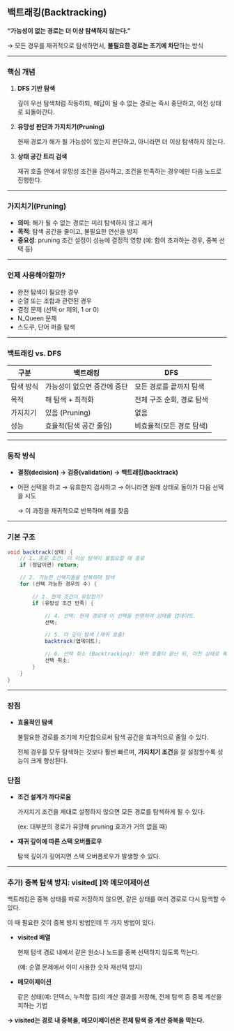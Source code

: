 ## 백트래킹(Backtracking)

**“가능성이 없는 경로는 더 이상 탐색하지 않는다.”** 

→ 모든 경우를 재귀적으로 탐색하면서, **불필요한 경로는 조기에 차단**하는 방식

---

### 핵심 개념

1. **DFS 기반 탐색**
    
    깊이 우선 탐색처럼 작동하되, 해답이 될 수 없는 경로는 즉시 중단하고, 이전 상태로 되돌아간다.
    
2. **유망성 판단과 가지치기(Pruning)**
    
    현재 경로가 해가 될 가능성이 있는지 판단하고, 아니라면 더 이상 탐색하지 않는다.
    
3. **상태 공간 트리 검색**
    
    재귀 호출 안에서 유망성 조건을 검사하고, 조건을 만족하는 경우에만 다음 노드로 진행한다.
    

---

### 가지치기(Pruning)

- **의미**: 해가 될 수 없는 경로는 미리 탐색하지 않고 제거
- **목적**: 탐색 공간을 줄이고, 불필요한 연산을 방지
- **중요성**: pruning 조건 설정이 성능에 결정적 영향
(예: 합이 초과하는 경우, 중복 선택 등)

---

### **언제 사용해야할까?**

- 완전 탐색이 필요한 경우
- 순열 또는 조합과 관련된 경우
- 결정 문제 (선택 or 제외, 1 or 0)
- N_Queen 문제
- 스도쿠, 단어 퍼즐 탐색

---

### 백트래킹 vs. DFS

| 구분 | 백트래킹 | DFS |
| --- | --- | --- |
| 탐색 방식 | 가능성이 없으면 중간에 중단 | 모든 경로를 끝까지 탐색 |
| 목적 | 해 탐색 + 최적화 | 전체 구조 순회, 경로 탐색 |
| 가지치기 | 있음 (Pruning) | 없음 |
| 성능 | 효율적(탐색 공간 줄임) | 비효율적(모든 경로 탐색) |

---

### 동작 방식

- **결정(decision) → 검증(validation) → 백트래킹(backtrack)**
- 어떤 선택을 하고 → 유효한지 검사하고 → 아니라면 원래 상태로 돌아가 다음 선택을 시도

  →  이 과정을 재귀적으로 반복하며 해를 찾음 

---

### 기본 구조

```java
void backtrack(상태) {
    // 1. 종료 조건: 더 이상 탐색이 불필요할 때 종료
    if (정답이면) return;

    // 2. 가능한 선택지들을 반복하며 탐색
    for (선택 가능한 경우의 수) {

        // 3. 현재 조건이 유망한가?
        if (유망성 조건 만족) {

            // 4. 선택: 현재 경로에 이 선택을 반영하여 상태를 업데이트
            선택;

            // 5. 더 깊이 탐색 (재귀 호출)
            backtrack(업데이트);

            // 6. 선택 취소 (Backtracking): 재귀 호출이 끝난 뒤, 이전 상태로 복구
            선택 취소;
        }
    }
}
```

---

### 장점

- **효율적인 탐색**
    
    불필요한 경로를 조기에 차단함으로써 탐색 공간을 효과적으로 줄일 수 있다.
    
    전체 경우를 모두 탐색하는 것보다 훨씬 빠르며, **가지치기 조건**을 잘 설정할수록 성능이 크게 향상된다.
    

### 단점

- **조건 설계가 까다로움**
    
    가지치기 조건을 제대로 설정하지 않으면 모든 경로를 탐색하게 될 수 있다.
    
    (ex: 대부분의 경로가 유망해 pruning 효과가 거의 없을 때)
    
- **재귀 깊이에 따른 스택 오버플로우**
    
    탐색 깊이가 깊어지면 스택 오버플로우가 발생할 수 있다.
    

---

### 추가) 중복 탐색 방지: visited[ ]와 메모이제이션

백트래킹은 중복 상태를 따로 저장하지 않으면, 같은 상태를 여러 경로로 다시 탐색할 수 있다.

이 때 필요한 것이 중복 방지 방법인데 두 가지 방법이 있다. 

- **visited 배열**
    
    현재 탐색 경로 내에서 같은 원소나 노드를 중복 선택하지 않도록 막는다.
    
    (예: 순열 문제에서 이미 사용한 숫자 재선택 방지)
    
- **메모이제이션**
    
    같은 상태(예: 인덱스, 누적합 등)의 계산 결과를 저장해, 전체 탐색 중 중복 계산을 피하는 기법
    

**→ visited는 경로 내 중복을, 메모이제이션은 전체 탐색 중 계산 중복을 막는다.**
